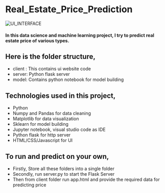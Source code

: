 # Real_Estate_Price_Prediction

![UI_INTERFACE](https://user-images.githubusercontent.com/83386252/233835544-5c7cb8e4-3781-4366-8df9-a015c28b4cf2.png)

#### In this data science and machine learning project, I try to predict real estate price of various types.

## Here is the folder structure,
- client : This contains ui website code
- server: Python flask server
- model: Contains python notebook for model building

## Technologies used in this project,
- Python
- Numpy and Pandas for data cleaning
- Matplotlib for data visualization
- Sklearn for model building
- Jupyter notebook, visual studio code as IDE
- Python flask for http server
- HTML/CSS/Javascript for UI

## To run and predict on your own,
- Firstly, Store all these folders into a single folder
- Secondly, run server.py to start the Flask Server
- Then from client folder run app.html and provide the required data for predicting price 
